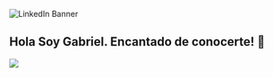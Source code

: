 
![LinkedIn Banner](https://github.com/user-attachments/assets/10230a8f-b571-4368-8266-0e330981b9a6)


  ## Hola Soy Gabriel. Encantado de conocerte! 👋

[![](https://img.shields.io/badge/LinkedIn-0077B5?style=for-the-badge&logo=linkedin&logoColor=white)](https://www.linkedin.com/in/gabriel-castellanos-a6a88a1b4/)

<div id="badges" align="center">
<img decoding="async" src="https://visitor-badge-reloaded.herokuapp.com/badge?page_id=GabrielCastellanos.GabrielCastellanos&color=00cf00" alt=""/>
<!--
**GabrielCastellanos/GabrielCastellanos** is a ✨ _special_ ✨ repository because its `README.md` (this file) appears on your GitHub profile.

Here are some ideas to get you started:

- 🔭 I’m currently working on my professional development
- 🌱 I’m currently learning ...
- 👯 I’m looking to collaborate on ...
- 🤔 I’m looking for help with ...
- 💬 Ask me about ...
- 📫 How to reach me: ...
- 😄 Pronouns: ...
- ⚡ Fun fact: ...
-->
